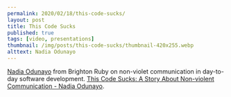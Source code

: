 ```yaml
---
permalink: 2020/02/18/this-code-sucks/
layout: post
title: This Code Sucks
published: true
tags: [video, presentations]
thumbnail: /img/posts/this-code-sucks/thumbnail-420x255.webp
alttext: Nadia Odunayo
---
```


<a href="https://twitter.com/nodunayo">Nadia Odunayo</a> from Brighton Ruby on non-violet communication in day-to-day software development. <a href="https://vimeo.com/230355123">This Code Sucks: A Story About Non-violent Communication - Nadia Odunayo</a>.
